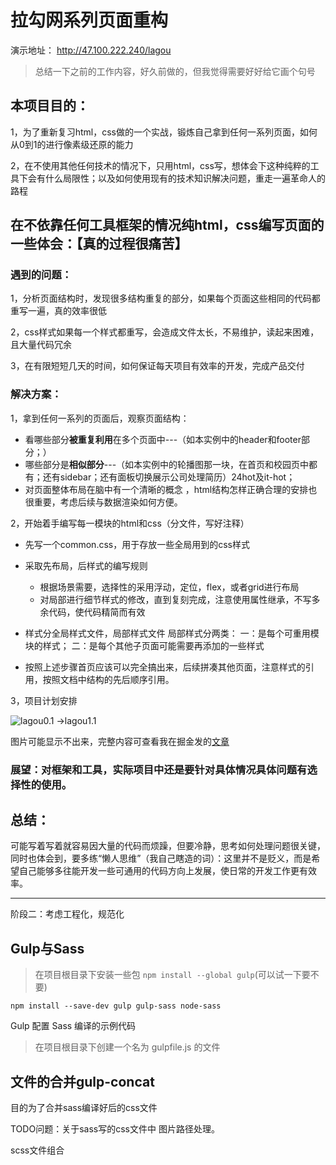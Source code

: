 # 拉勾网系列页面重构
演示地址： http://47.100.222.240/lagou

>总结一下之前的工作内容，好久前做的，但我觉得需要好好给它画个句号

## 本项目目的：

1，为了重新复习html，css做的一个实战，锻炼自己拿到任何一系列页面，如何从0到1的进行像素级还原的能力

2，在不使用其他任何技术的情况下，只用html，css写，想体会下这种纯粹的工具下会有什么局限性；以及如何使用现有的技术知识解决问题，重走一遍革命人的路程

## 在不依靠任何工具框架的情况纯html，css编写页面的一些体会：【真的过程很痛苦】

### 遇到的问题：
1，分析页面结构时，发现很多结构重复的部分，如果每个页面这些相同的代码都重写一遍，真的效率很低

2，css样式如果每一个样式都重写，会造成文件太长，不易维护，读起来困难，且大量代码冗余

3，在有限短短几天的时间，如何保证每天项目有效率的开发，完成产品交付

### 解决方案：
1，拿到任何一系列的页面后，观察页面结构：
- 看哪些部分**被重复利用**在多个页面中---（如本实例中的header和footer部分；）
- 哪些部分是**相似部分**---（如本实例中的轮播图那一块，在首页和校园页中都有；还有sidebar；还有面板切换展示公司处理简历）24hot及it-hot；
- 对页面整体布局在脑中有一个清晰的概念 ，html结构怎样正确合理的安排也很重要，考虑后续与数据渲染如何方便。

2，开始着手编写每一模块的html和css（分文件，写好注释）

- 先写一个common.css，用于存放一些全局用到的css样式
- 采取先布局，后样式的编写规则
    - 根据场景需要，选择性的采用浮动，定位，flex，或者grid进行布局
    - 对局部进行细节样式的修改，直到复刻完成，注意使用属性继承，不写多余代码，使代码精简而有效
- 样式分全局样式文件，局部样式文件
    局部样式分两类：
    一：是每个可重用模块的样式；
    二：是每个其他子页面可能需要再添加的一些样式

- 按照上述步骤首页应该可以完全搞出来，后续拼凑其他页面，注意样式的引用，按照文档中结构的先后顺序引用。

3，项目计划安排

![lagou0.1 ->lagou1.1]()

图片可能显示不出来，完整内容可查看我在掘金发的[文章](https://juejin.im/post/5d5779cdf265da039e12b8f3)


### 展望：对框架和工具，实际项目中还是要针对具体情况具体问题有选择性的使用。

## 总结：
可能写着写着就容易因大量的代码而烦躁，但要冷静，思考如何处理问题很关键，同时也体会到，要多练“懒人思维”（我自己瞎造的词）：这里并不是贬义，而是希望自己能够多往能开发一些可通用的代码方向上发展，使日常的开发工作更有效率。

---
阶段二：考虑工程化，规范化

## Gulp与Sass 

> 在项目根目录下安装一些包
> `npm install --global gulp`(可以试一下要不要)

`npm install --save-dev gulp gulp-sass node-sass`

Gulp 配置 Sass 编译的示例代码

> 在项目根目录下创建一个名为 gulpfile.js 的文件

## 文件的合并gulp-concat

目的为了合并sass编译好后的css文件

TODO问题：关于sass写的css文件中 图片路径处理。

scss文件组合